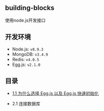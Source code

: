 ## building-blocks

使用node.js开发接口

## 开发环境

- Node.js:  `v8.9.3`
- MongoDB:  `v3.4.9`
- Redis: `v4.0.5`
- Egg.js:  `v2.1.0`

## 目录

- [1.1 为什么选择 Egg.js 以及 Egg.js 快速初始化](https://github.com/celarears/building-blocks/blob/master/book/1.1%20为什么选择%20Egg.js%20以及%20Egg.js%20快速初始化.md)

- 2.1 连接数据库